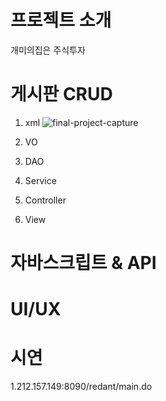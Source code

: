 # 프로젝트 소개
개미의집은 주식투자

# 게시판 CRUD
1. xml
![final-project-capture](https://user-images.githubusercontent.com/59987309/83714677-67688700-a666-11ea-982f-19a7573f03ee.jpg)

2. VO

3. DAO

4. Service

5. Controller

6. View

# 자바스크립트 & API

# UI/UX

# 시연
1.212.157.149:8090/redant/main.do
